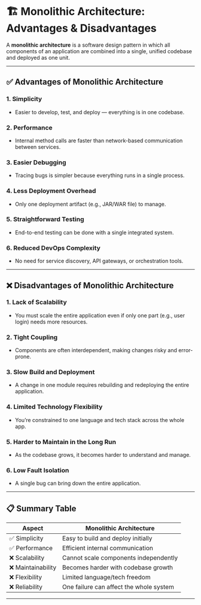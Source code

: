 # 🏗️ Monolithic Architecture: Advantages & Disadvantages

A **monolithic architecture** is a software design pattern in which all components of an application are combined into a single, unified codebase and deployed as one unit.

---

## ✅ Advantages of Monolithic Architecture

### 1. **Simplicity**
- Easier to develop, test, and deploy — everything is in one codebase.

### 2. **Performance**
- Internal method calls are faster than network-based communication between services.

### 3. **Easier Debugging**
- Tracing bugs is simpler because everything runs in a single process.

### 4. **Less Deployment Overhead**
- Only one deployment artifact (e.g., JAR/WAR file) to manage.

### 5. **Straightforward Testing**
- End-to-end testing can be done with a single integrated system.

### 6. **Reduced DevOps Complexity**
- No need for service discovery, API gateways, or orchestration tools.

---

## ❌ Disadvantages of Monolithic Architecture

### 1. **Lack of Scalability**
- You must scale the entire application even if only one part (e.g., user login) needs more resources.

### 2. **Tight Coupling**
- Components are often interdependent, making changes risky and error-prone.

### 3. **Slow Build and Deployment**
- A change in one module requires rebuilding and redeploying the entire application.

### 4. **Limited Technology Flexibility**
- You’re constrained to one language and tech stack across the whole app.

### 5. **Harder to Maintain in the Long Run**
- As the codebase grows, it becomes harder to understand and manage.

### 6. **Low Fault Isolation**
- A single bug can bring down the entire application.

---

## 📋 Summary Table

| Aspect                  | Monolithic Architecture                        |
|-------------------------|-------------------------------------------------|
| ✅ Simplicity            | Easy to build and deploy initially             |
| ✅ Performance           | Efficient internal communication                |
| ❌ Scalability           | Cannot scale components independently          |
| ❌ Maintainability       | Becomes harder with codebase growth            |
| ❌ Flexibility           | Limited language/tech freedom                  |
| ❌ Reliability           | One failure can affect the whole system        |

---